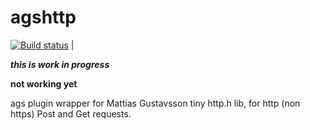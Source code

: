 # agshttp 

[![Build status](https://ci.appveyor.com/api/projects/status/ilfeld73u10a3mo0?svg=true)](https://ci.appveyor.com/project/ericoporto/agshttp) | 

***this is work in progress***

**not working yet**

ags plugin wrapper for Mattias Gustavsson tiny http.h lib, for http (non https) Post and Get requests.

